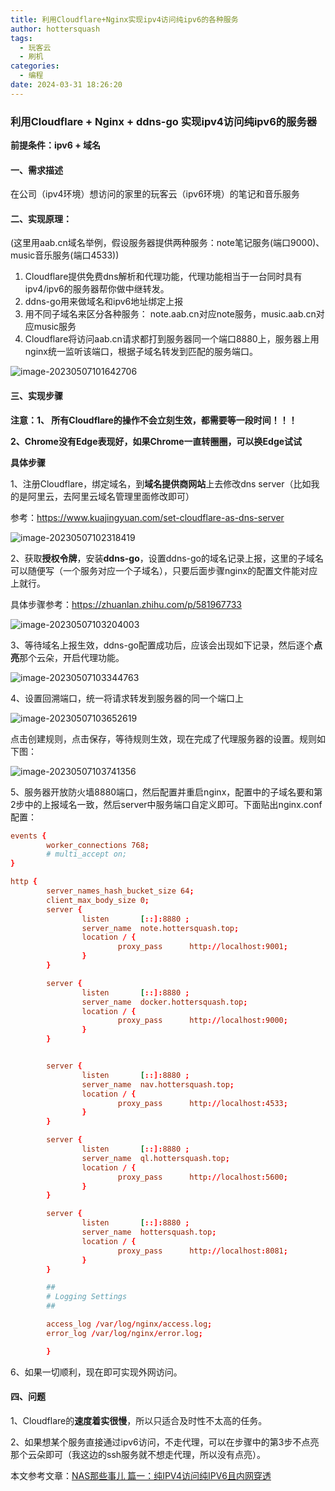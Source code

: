 ```yaml
---
title: 利用Cloudflare+Nginx实现ipv4访问纯ipv6的各种服务
author: hottersquash
tags:
  - 玩客云
  - 刷机
categories:
  - 编程
date: 2024-03-31 18:26:20
---
```


### 利用**Cloudflare** + **Nginx** + **ddns-go** 实现**ipv4**访问纯**ipv6**的服务器

**前提条件：ipv6 + 域名**

####  一、需求描述

​	在公司（ipv4环境）想访问的家里的玩客云（ipv6环境）的笔记和音乐服务

#### 二、实现原理：

​	(这里用aab.cn域名举例，假设服务器提供两种服务：note笔记服务(端口9000)、music音乐服务(端口4533))

1. Cloudflare提供免费dns解析和代理功能，代理功能相当于一台同时具有ipv4/ipv6的服务器帮你做中继转发。
2. ddns-go用来做域名和ipv6地址绑定上报
3. 用不同子域名来区分各种服务： note.aab.cn对应note服务，music.aab.cn对应music服务
4. Cloudflare将访问aab.cn请求都打到服务器同一个端口8880上，服务器上用nginx统一监听该端口，根据子域名转发到匹配的服务端口。

![image-20230507101642706](https://picture-byan.obs.cn-east-3.myhuaweicloud.com/imgs_byan/image-20230507101642706.png)

#### 三、实现步骤

**注意：1、 所有Cloudflare的操作不会立刻生效，都需要等一段时间！！！**

​			**2、Chrome没有Edge表现好，如果Chrome一直转圈圈，可以换Edge试试**



**具体步骤**

1、注册Cloudflare，绑定域名，到**域名提供商网站**上去修改dns server（比如我的是阿里云，去阿里云域名管理里面修改即可）

参考：https://www.kuajingyuan.com/set-cloudflare-as-dns-server

![image-20230507102318419](https://picture-byan.obs.cn-east-3.myhuaweicloud.com/imgs_byan/image-20230507102318419.png)



2、获取**授权令牌**，安装**ddns-go**，设置ddns-go的域名记录上报，这里的子域名可以随便写（一个服务对应一个子域名），只要后面步骤nginx的配置文件能对应上就行。

具体步骤参考：https://zhuanlan.zhihu.com/p/581967733

![image-20230507103204003](https://picture-byan.obs.cn-east-3.myhuaweicloud.com/imgs_byan/image-20230507103204003.png)



3、等待域名上报生效，ddns-go配置成功后，应该会出现如下记录，然后逐个**点亮**那个云朵，开启代理功能。

![image-20230507103344763](https://picture-byan.obs.cn-east-3.myhuaweicloud.com/imgs_byan/image-20230507103344763.png)



4、设置回溯端口，统一将请求转发到服务器的同一个端口上

![image-20230507103652619](https://picture-byan.obs.cn-east-3.myhuaweicloud.com/imgs_byan/image-20230507103652619.png)



点击创建规则，点击保存，等待规则生效，现在完成了代理服务器的设置。规则如下图：

![image-20230507103741356](https://picture-byan.obs.cn-east-3.myhuaweicloud.com/imgs_byan/image-20230507103741356.png)

5、服务器开放防火墙8880端口，然后配置并重启nginx，配置中的子域名要和第2步中的上报域名一致，然后server中服务端口自定义即可。下面贴出nginx.conf配置：

```conf
events {
        worker_connections 768;
        # multi_accept on;
}

http {
        server_names_hash_bucket_size 64;
        client_max_body_size 0;
        server {
                listen       [::]:8880 ;
                server_name  note.hottersquash.top;
                location / {
                        proxy_pass      http://localhost:9001;
                }
        }

        server {
                listen       [::]:8880 ;
                server_name  docker.hottersquash.top;
                location / {
                        proxy_pass      http://localhost:9000;
                }
        }


        server {
                listen       [::]:8880 ;
                server_name  nav.hottersquash.top;
                location / {
                        proxy_pass      http://localhost:4533;
                }
        }

        server {
                listen       [::]:8880 ;
                server_name  ql.hottersquash.top;
                location / {
                        proxy_pass      http://localhost:5600;
                }
        }

        server {
                listen       [::]:8880 ;
                server_name  hottersquash.top;
                location / {
                        proxy_pass      http://localhost:8081;
                }
        }

        ##
        # Logging Settings
        ##

        access_log /var/log/nginx/access.log;
        error_log /var/log/nginx/error.log;

        }
```



6、如果一切顺利，现在即可实现外网访问。



#### 四、问题

1、Cloudflare的**速度着实很慢**，所以只适合及时性不太高的任务。

2、如果想某个服务直接通过ipv6访问，不走代理，可以在步骤中的第3步不点亮那个云朵即可（我这边的ssh服务就不想走代理，所以没有点亮）。



本文参考文章：[NAS那些事儿 篇一：纯IPV4访问纯IPV6且内网穿透](https://post.smzdm.com/p/awxlgpvk/)
